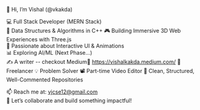 👋 Hi, I’m Vishal (@vkakda)

💻 Full Stack Developer (MERN Stack)  
🧠 Data Structures & Algorithms in C++ 
🎮 Building Immersive 3D Web Experiences with Three.js  
🌟 Passionate about Interactive UI & Animations  
📊 Exploring AI/ML (Next Phase...)  
✍️ A writer -- checkout Medium🔗 https://vishalkakda.medium.com/
💼 Freelancer
💡 Problem Solver
📽️ Part-time Video Editor
📁 Clean, Structured, Well-Commented Repositories  

📫 Reach me at: vjcse12@gmail.com  
🚀 Let’s collaborate and build something impactful!
